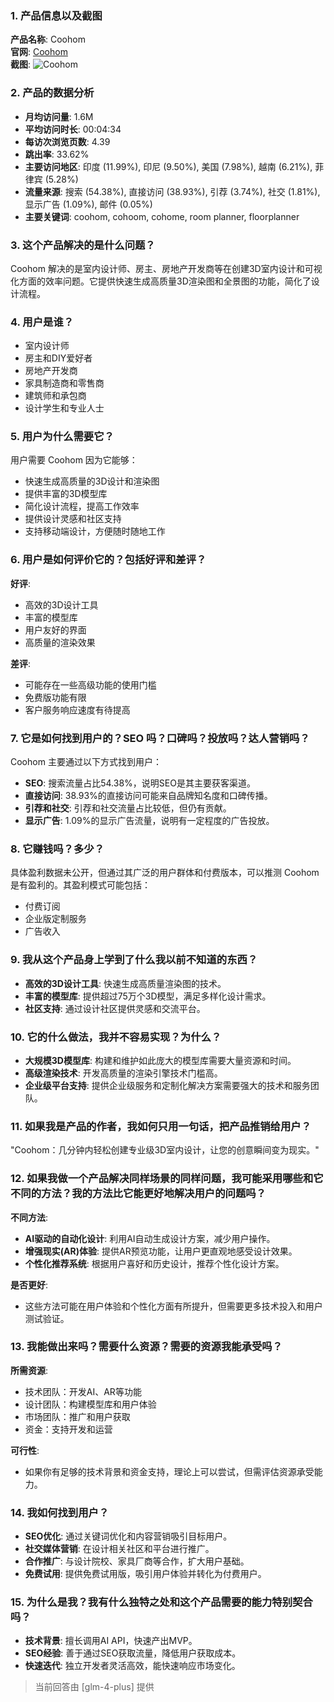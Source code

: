 ### 1. 产品信息以及截图

**产品名称**: Coohom  
**官网**: [Coohom](https://www.coohom.com)  
**截图**: ![Coohom](https://cdn-images.toolify.ai/168450583347318237.jpg)

### 2. 产品的数据分析

- **月均访问量**: 1.6M
- **平均访问时长**: 00:04:34
- **每访次浏览页数**: 4.39
- **跳出率**: 33.62%
- **主要访问地区**: 印度 (11.99%), 印尼 (9.50%), 美国 (7.98%), 越南 (6.21%), 菲律宾 (5.28%)
- **流量来源**: 搜索 (54.38%), 直接访问 (38.93%), 引荐 (3.74%), 社交 (1.81%), 显示广告 (1.09%), 邮件 (0.05%)
- **主要关键词**: coohom, cohoom, cohome, room planner, floorplanner

### 3. 这个产品解决的是什么问题？

Coohom 解决的是室内设计师、房主、房地产开发商等在创建3D室内设计和可视化方面的效率问题。它提供快速生成高质量3D渲染图和全景图的功能，简化了设计流程。

### 4. 用户是谁？

- 室内设计师
- 房主和DIY爱好者
- 房地产开发商
- 家具制造商和零售商
- 建筑师和承包商
- 设计学生和专业人士

### 5. 用户为什么需要它？

用户需要 Coohom 因为它能够：
- 快速生成高质量的3D设计和渲染图
- 提供丰富的3D模型库
- 简化设计流程，提高工作效率
- 提供设计灵感和社区支持
- 支持移动端设计，方便随时随地工作

### 6. 用户是如何评价它的？包括好评和差评？

**好评**:
- 高效的3D设计工具
- 丰富的模型库
- 用户友好的界面
- 高质量的渲染效果

**差评**:
- 可能存在一些高级功能的使用门槛
- 免费版功能有限
- 客户服务响应速度有待提高

### 7. 它是如何找到用户的？SEO 吗？口碑吗？投放吗？达人营销吗？

Coohom 主要通过以下方式找到用户：
- **SEO**: 搜索流量占比54.38%，说明SEO是其主要获客渠道。
- **直接访问**: 38.93%的直接访问可能来自品牌知名度和口碑传播。
- **引荐和社交**: 引荐和社交流量占比较低，但仍有贡献。
- **显示广告**: 1.09%的显示广告流量，说明有一定程度的广告投放。

### 8. 它赚钱吗？多少？

具体盈利数据未公开，但通过其广泛的用户群体和付费版本，可以推测 Coohom 是有盈利的。其盈利模式可能包括：
- 付费订阅
- 企业版定制服务
- 广告收入

### 9. 我从这个产品身上学到了什么我以前不知道的东西？

- **高效的3D设计工具**: 快速生成高质量渲染图的技术。
- **丰富的模型库**: 提供超过75万个3D模型，满足多样化设计需求。
- **社区支持**: 通过设计社区提供灵感和交流平台。

### 10. 它的什么做法，我并不容易实现？为什么？

- **大规模3D模型库**: 构建和维护如此庞大的模型库需要大量资源和时间。
- **高级渲染技术**: 开发高质量的渲染引擎技术门槛高。
- **企业级平台支持**: 提供企业级服务和定制化解决方案需要强大的技术和服务团队。

### 11. 如果我是产品的作者，我如何只用一句话，把产品推销给用户？

"Coohom：几分钟内轻松创建专业级3D室内设计，让您的创意瞬间变为现实。"

### 12. 如果我做一个产品解决同样场景的同样问题，我可能采用哪些和它不同的方法？我的方法比它能更好地解决用户的问题吗？

**不同方法**:
- **AI驱动的自动化设计**: 利用AI自动生成设计方案，减少用户操作。
- **增强现实(AR)体验**: 提供AR预览功能，让用户更直观地感受设计效果。
- **个性化推荐系统**: 根据用户喜好和历史设计，推荐个性化设计方案。

**是否更好**:
- 这些方法可能在用户体验和个性化方面有所提升，但需要更多技术投入和用户测试验证。

### 13. 我能做出来吗？需要什么资源？需要的资源我能承受吗？

**所需资源**:
- 技术团队：开发AI、AR等功能
- 设计团队：构建模型库和用户体验
- 市场团队：推广和用户获取
- 资金：支持开发和运营

**可行性**:
- 如果你有足够的技术背景和资金支持，理论上可以尝试，但需评估资源承受能力。

### 14. 我如何找到用户？

- **SEO优化**: 通过关键词优化和内容营销吸引目标用户。
- **社交媒体营销**: 在设计相关社区和平台进行推广。
- **合作推广**: 与设计院校、家具厂商等合作，扩大用户基础。
- **免费试用**: 提供免费试用版，吸引用户体验并转化为付费用户。

### 15. 为什么是我？我有什么独特之处和这个产品需要的能力特别契合吗？

- **技术背景**: 擅长调用AI API，快速产出MVP。
- **SEO经验**: 善于通过SEO获取流量，降低用户获取成本。
- **快速迭代**: 独立开发者灵活高效，能快速响应市场变化。

> 当前回答由 [glm-4-plus] 提供